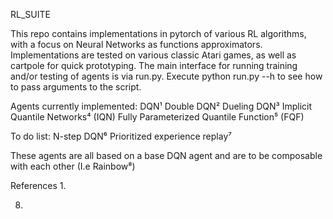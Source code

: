 RL_SUITE

This repo contains implementations in pytorch of various RL algorithms, with a focus on Neural Networks as functions approximators.
Implementations are tested on various classic Atari games, as well as cartpole for quick prototyping. The main interface for running training and/or testing of agents is via run.py. Execute python run.py --h to see how to pass arguments to the script. 

Agents currently implemented:
DQN¹
Double DQN²
Dueling DQN³
Implicit Quantile Networks⁴ (IQN)
Fully Parameterized Quantile Function⁵ (FQF)

To do list:
N-step DQN⁶
Prioritized experience replay⁷

These agents are all based on a base DQN agent and are to be composable with each other (I.e Rainbow⁸)


References
1. 

8. 
